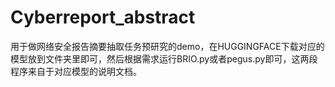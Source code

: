 # Cyberreport_abstract
用于做网络安全报告摘要抽取任务预研究的demo，在HUGGINGFACE下载对应的模型放到文件夹里即可，然后根据需求运行BRIO.py或者pegus.py即可，这两段程序来自于对应模型的说明文档。
